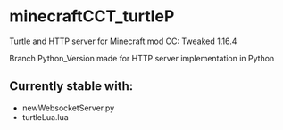 # minecraftCCT_turtleP
Turtle and HTTP server for Minecraft mod CC: Tweaked 1.16.4

Branch Python_Version made for HTTP server implementation in Python
## Currently stable with:
- newWebsocketServer.py
- turtleLua.lua
